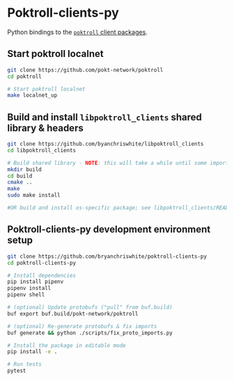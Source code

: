 # Poktroll-clients-py

Python bindings to the [`poktroll` client packages](https://pkg.go.dev/github.com/pokt-network/poktroll@v0.0.10/pkg/client).

## Start poktroll localnet
```bash
git clone https://github.com/pokt-network/poktroll
cd poktroll

# Start poktroll localnet
make localnet_up
```

## Build and install `libpoktroll_clients` shared library & headers
```bash
git clone https://github.com/byanchriswhite/libpoktroll_clients
cd libpoktroll_clients

# Build shared library - NOTE: this will take a while until some import optimizations are done.
mkdir build
cd build
cmake ..
make
sudo make install

#OR build and install os-specific package; see libpoktroll_clients/README.md.
```

## Poktroll-clients-py development environment setup
```bash
git clone https://github.com/bryanchriswhite/poktroll-clients-py
cd poktroll-clients-py

# Install dependencies
pip install pipenv
pipenv install
pipenv shell

# (optional) Update protobufs ("pull" from buf.build)
buf export buf.build/pokt-network/poktroll

# (optional) Re-generate protobufs & fix imports
buf generate && python ./scripts/fix_proto_imports.py

# Install the package in editable mode
pip install -e .

# Run tests
pytest
```